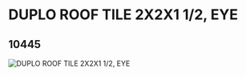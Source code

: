 # DUPLO ROOF TILE 2X2X1 1/2, EYE
## 10445
![DUPLO ROOF TILE 2X2X1 1/2, EYE](https://lc-www-live-s.legocdn.com/media/bricks/5/2/6004324.jpg)